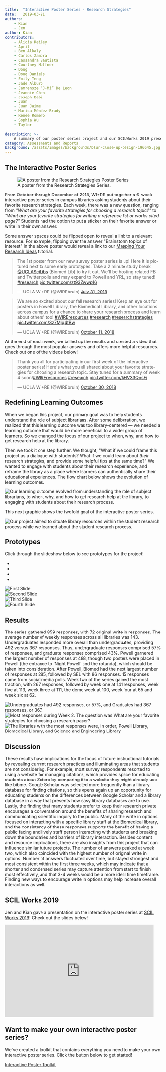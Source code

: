 ```yaml
---
title:  "Interactive Poster Series - Research Strategies"
date:   2019-03-21
authors:
    - Kian
    - Jen
author: Kian
contributors:
    - Alicia Reiley
    - April
    - Ben Alkaly
    - Carlos Zamora
    - Cassandra Bautista
    - Courtney Hoffner
    - Doug
    - Doug Daniels
    - Emily Teng
    - Jade Alburo
    - Jamrensze “J-Mi” De Leon
    - Jeannie Chen
    - Joseph Babi
    - Juan
    - Juan Jaime
    - Marisa Méndez-Brady
    - Renee Romero
    - Sophia Wu
    - Taylor
    
description: >-
    A summary of our poster series project and our SCILWorks 2019 presentation!
category: Assessments and Reports
background: /assets/images/backgrounds/blur-close-up-design-196645.jpg
---
```


## The Interactive Poster Series

<figure class="figure border border-primary shadow mt-3">
  <img src="{{ '/assets/images/poster-1.jpg' | relative_url }}" class="figure-img img-fluid rounded" alt="A poster from the Research Strategies Poster Series">
  <figcaption class="figure-caption text-right">A poster from the Research Strategies Series.</figcaption>
</figure>

From October through December of 2018, WI+RE put together a 6-week interactive poster series in campus libraries asking students about their favorite research strategies. Each week, there was a new question, ranging from _"What are your favorite strategies for choosing a research topic?"_ to _"What are your favorite strategies for writing a reference list or works cited page?"_ Students had the option to put a sticker on their favorite answer or write in their own answer. 

Some answer spaces could be flipped open to reveal a link to a relevant resource. For example, flipping over the answer "Brainstorm topics of interest" in the above poster would reveal a link to our [Mapping Your Research Ideas](https://uclalibrary.github.io/research-tips/questions/) tutorial.

<div class="container">
  <div class="row">
    <div class="col-md-6">
        <blockquote class="twitter-tweet" data-lang="en"><p lang="en" dir="ltr">The 1st poster from our new survey poster series is up! Here it is pictured next to some early prototypes. Take a 2 minute study break <a href="https://twitter.com/UCLASciLibs?ref_src=twsrc%5Etfw">@UCLASciLibs</a> (Biomed Lib) to try it out. We&#39;ll be hosting related FB and Twitter polls and may expand to Powell and YRL, so stay tuned! <a href="https://twitter.com/hashtag/research?src=hash&amp;ref_src=twsrc%5Etfw">#research</a> <a href="https://t.co/zt93Zwwp16">pic.twitter.com/zt93Zwwp16</a></p>&mdash; UCLA WI+RE (@WIREbruin) <a href="https://twitter.com/WIREbruin/status/1024379653807464448?ref_src=twsrc%5Etfw">July 31, 2018</a></blockquote>
        <script async src="https://platform.twitter.com/widgets.js" charset="utf-8"></script>
    </div>
    <div class="col-md-6">
        <blockquote class="twitter-tweet" data-lang="en"><p lang="en" dir="ltr">We are so excited about our fall research series! Keep an eye out for posters in Powell Library, the Biomedical Library, and other locations across campus for a chance to share your research process and learn about others&#39; too! <a href="https://twitter.com/hashtag/WIREresources?src=hash&amp;ref_src=twsrc%5Etfw">#WIREresources</a> <a href="https://twitter.com/hashtag/research?src=hash&amp;ref_src=twsrc%5Etfw">#research</a> <a href="https://twitter.com/hashtag/researchstrategies?src=hash&amp;ref_src=twsrc%5Etfw">#researchstrategies</a> <a href="https://t.co/3z7Mjq4tBw">pic.twitter.com/3z7Mjq4tBw</a></p>&mdash; UCLA WI+RE (@WIREbruin) <a href="https://twitter.com/WIREbruin/status/1050501748777934848?ref_src=twsrc%5Etfw">October 11, 2018</a></blockquote>
        <script async src="https://platform.twitter.com/widgets.js" charset="utf-8"></script>
    </div>
  </div>
</div>

At the end of each week, we tallied up the results and created a video that goes through the most popular answers and offers more helpful resources. Check out one of the videos below!

<blockquote class="twitter-tweet tw-align-center" data-lang="en"><p lang="en" dir="ltr">Thank you all for participating in our first week of the interactive poster series! Here&#39;s what you all shared about your favorite strategies for choosing a research topic. Stay tuned for a summary of week 4 soon!<a href="https://twitter.com/hashtag/WIREresources?src=hash&amp;ref_src=twsrc%5Etfw">#WIREresources</a> <a href="https://twitter.com/hashtag/research?src=hash&amp;ref_src=twsrc%5Etfw">#research</a> <a href="https://t.co/kHV33QnsFj">pic.twitter.com/kHV33QnsFj</a></p>&mdash; UCLA WI+RE (@WIREbruin) <a href="https://twitter.com/WIREbruin/status/1057364574695878656?ref_src=twsrc%5Etfw">October 30, 2018</a></blockquote>
<script async src="https://platform.twitter.com/widgets.js" charset="utf-8"></script>

<h2 class="mt-5">Redefining Learning Outcomes</h2>

When we began this project, our primary goal was to help students understand the role of subject librarians. After some deliberation, we realized that this learning outcome was too library-centered — we needed a learning outcome that would be more beneficial to a wider group of learners. So we changed the focus of our project to when, why, and how to get research help at the library.

Then we took it one step further. We thought, "What if we could frame this project as a dialogue with students? What if we could learn about _their_ research strategies, and provide some helpful tips at the same time?" We wanted to engage with students about their research experience, and reframe the library as a place where learners can authentically share their educational experiences. The flow chart below shows the evolution of learning outcomes.

<img src="{{ '/assets/images/poster-learning-outcomes.png' | relative_url }}" class="img-fluid mt-2" alt="Our learning outcome evolved from understanding the role of subject librarians, to when, why, and how to get research help at the library, to engaging with students about their research process.">

This next graphic shows the twofold goal of the interactive poster series.

<img src="{{ '/assets/images/poster-challenge.png' | relative_url }}" class="img-fluid mt-2" alt="Our project aimed to situate library resources within the student research process while we learned about the student research process.">

## Prototypes

Click through the slideshow below to see prototypes for the project!

<!--How do I make the carousel responsive?"-->

<div id="demo" class="carousel slide shadow" data-ride="carousel">
  <ul class="carousel-indicators">
    <li data-target="#carouselExampleIndicators" data-slide-to="0" class="active"></li>
    <li data-target="#carouselExampleIndicators" data-slide-to="1"></li>
    <li data-target="#carouselExampleIndicators" data-slide-to="2"></li>
    <li data-target="#carouselExampleIndicators" data-slide-to="3"></li>
  </ul>
  
  <!--slideshow-->
  <div class="carousel-inner">
    <div class="carousel-item active">
      <img src="{{ '/assets/images/poster-prototype-1.png' | relative_url }}" class="d-block w-100 img-fluid" alt="First Slide">
    </div>
    <div class="carousel-item">
      <img src="{{ '/assets/images/poster-prototype-2.png' | relative_url }}" class="d-block img-fluid" alt="Second Slide">
    </div>
    <div class="carousel-item">
      <img src="{{ '/assets/images/poster-prototype-3.png' | relative_url }}" class="d-block w-100" alt="Third Slide">
    </div>
    <div class="carousel-item">
      <img src="{{ '/assets/images/poster-prototype-4.png' | relative_url }}" class="d-block img-fluid" alt="Fourth Slide">
    </div>
  </div>
  
  <!--controls-->
  <a class="carousel-control-prev" href="#demo" data-slide="prev">
    <span class="carousel-control-prev-icon"></span>
  </a>
  <a class="carousel-control-next" href="#demo" data-slide="next">
    <span class="carousel-control-next-icon"></span>
  </a>
  
</div>

<h2 class="mt-5">Results</h2>

<div class="container mb-3">
  <div class="row align-items-center">
    <div class="col-xl-7">
      <p>The series gathered 859 responses, with 72 original write in responses. The average number of weekly responses across all libraries was 143. Undergraduates responded more overall than undergraduates, providing 492 versus 367 responses. Thus, undergraduate responses comprised 57% of responses, and graduate responses comprised 43%. Powell garnered the largest number of responses at 488, though two posters were placed in Powell (the entrance to ‘Night Powell’ and the rotunda), which should be taken into consideration. After Powell, Biomed had the next largest number of responses at 285, followed by SEL with 86 responses. 15 responses came from social media polls. Week two of the series gained the most traction, with 267 responses, followed by week one at 141 responses, week five at 113, week three at 111, the demo week at 100, week four at 65 and week six at 62.</p>
    </div>
    <div class="col-xl-5">
        <div class="container">
            <div class="row">
                <div class="col-lg-6 col-xl-12 col-12"><img src="{{ '/assets/images/poster-responses-1.png' | relative_url }}" class="img-fluid mt-2" alt="Undergraduates had 492 responses, or 57%, and Graduates had 367 responses, or 367."></div>
                <div class="col-lg-6 col-xl-12 col-12"><img src="{{ '/assets/images/poster-responses-2.png' | relative_url }}" class="img-fluid mt-2" alt="Most responses during Week 2. The question was What are your favorite strategies for choosing a research paper?"></div>
            </div>
            <div class="row justify-content-center">
                <div class="col-lg-6 col-xl-12 col-12">
                <img src="{{ '/assets/images/poster-responses-3.png' | relative_url }}" class="img-fluid mt-2" alt="The libraries with the most responses were, in order, Powell Library, Biomedical Library, and Science and Engineering Library">
                </div>
            </div>
        </div>
      </div>
    </div>
</div>

## Discussion

These results have implications for the focus of future instructional tutorials by revealing current research practices and illuminating areas that students are not considering. For example, most survey respondents resorted to using a website for managing citations, which provides space for educating students about Zotero by comparing it to a website they might already use like bibme. Google Scholar was selected more frequently than a library database for finding citations, so this opens again up an opportunity for educating students on the differences between Google Scholar and a library database in a way that presents how easy library databases are to use. Lastly, the finding that many students prefer to keep their research private encourages a conversation around the benefits of sharing research and communicating scientific inquiry to the public. Many of the write in options focused on interacting with a specific library staff at the Biomedical library, and the consistency of these responses supports the benefit of having a public facing and lively staff person interacting with students and breaking down the boundaries and barriers of library interaction. Besides content and resource implications, there are also insights from this project that can influence similar future projects. The number of answers peaked at week two, which also coincided with the highest number of original write in options. Number of answers fluctuated over time, but stayed strongest and most consistent within the first three weeks, which may indicate that a shorter and condensed series may capture attention from start to finish most effectively, and that 3-4 weeks would be a more ideal time timeframe. Finding new ways to encourage write in options may help increase overall interactions as well.

## SCIL Works 2019

Jen and Kian gave a presentation on the interactive poster series at [SCIL Works 2019](http://www.carl-acrl.org/ig/scil/scilworks/2019/)! Check out the slides below!

<div class="text-center pb-4">
    <iframe src="https://docs.google.com/presentation/d/e/2PACX-1vSAUfFDSJazCbxpU3K74Ub0IVUAegwXpeP20lNmrEScCwV76lmDMgLTYVELY6YmGPq4Epjd9Ro7MHlN/embed?start=false&loop=false&delayms=3000" frameborder="0" width="480" height="299" allowfullscreen="true" mozallowfullscreen="true" webkitallowfullscreen="true" class="tw-align-center"></iframe>
</div>

## Want to make your own interactive poster series?

We've created a toolkit that contains everything you need to make your own interactive poster series. Click the button below to get started!

<div class="text-center">
    <a href="https://ucla.box.com/v/SCILWorks2019Toolkit
" class="btn btn-primary">Interactive Poster Toolkit <i class="fas fa-external-link-alt" aria-hidden="true"></i></a>
</div>